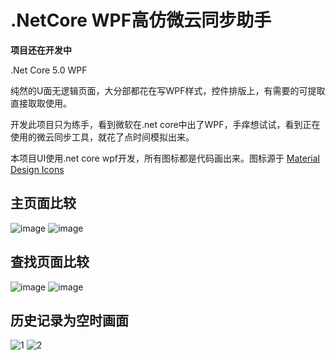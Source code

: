 # .NetCore WPF高仿微云同步助手
__项目还在开发中__

.Net Core 5.0 WPF

纯然的U面无逻辑页面，大分部都花在写WPF样式，控件排版上，有需要的可提取直接取取使用。

开发此项目只为练手，看到微软在.net core中出了WPF，手痒想试试，看到正在使用的微云同步工具，就花了点时间模拟出来。

本项目UI使用.net core wpf开发，所有图标都是代码画出来。图标源于 [Material Design Icons](https://materialdesignicons.com/)

## 主页面比较
![image](https://user-images.githubusercontent.com/20987728/162140742-2f6c0a60-ed45-41dc-ad40-9a0a373ecdf7.png)
![image](https://user-images.githubusercontent.com/20987728/162140495-b8265bf0-6c47-44ff-b904-479257305bed.png)

## 查找页面比较
![image](https://user-images.githubusercontent.com/20987728/162140859-7fc965b2-cb65-49a3-8405-663f466fcc5f.png)
![image](https://user-images.githubusercontent.com/20987728/162140394-07d6d1ea-d058-40a2-84d7-bb096c7addc0.png)

## 历史记录为空时画面
![1](https://user-images.githubusercontent.com/20987728/163338985-6288fa71-a569-451f-82b0-7c1db66d34e3.png)
![2](https://user-images.githubusercontent.com/20987728/163339025-801636de-8149-46b9-885a-fac9886c9bf3.png)

